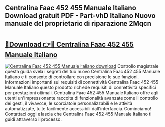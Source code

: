 ## Centralina Faac 452 455 Manuale Italiano Download gratuit PDF - Part-vhD Italiano Nuovo manuale del proprietario di riparazione 2Mqcn

# <h2><a href="http://dfgjlw.blite.top/?on=Centralina+Faac+452+455+Manuale+Italiano">🔗Download 👉🔴 Centralina Faac 452 455 Manuale Italiano</a></h2>

[![Centralina Faac 452 455 Manuale Italiano download](https://i.imgur.com/lujVjoI.png)](http://dfgjlw.blite.top/?on=Centralina+Faac+452+455+Manuale+Italiano)
Controllo magistrale questa guida svela i segreti del tuo nuovo Centralina Faac 452 455 Manuale Italiano e ti consente di controllare con precisione le sue funzioni. Informazioni importanti sui requisiti di connettività Centralina Faac 452 455 Manuale Italiano questo prodotto richiede requisiti di connettività specifici per prestazioni ottimali. Centralina Faac 452 455 Manuale Italiano offre agli utenti un'impressionante raccolta di funzionalità avanzate come il controllo dei gesti, il vivavoce, le scorciatoie personalizzabili e le attività automatizzate, tutte facilmente accessibili dall'interfaccia. Cominciamo! Contattaci oggi e lascia che Centralina Faac 452 455 Manuale Italiano ti guidi attraverso il processo.
